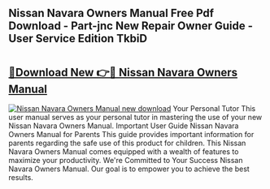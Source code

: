 ## Nissan Navara Owners Manual Free Pdf Download - Part-jnc New Repair Owner Guide - User Service Edition TkbiD

# <h2><a href="http://cf2994.oget.top/?id=Nissan+Navara+Owners+Manual">🔗Download New 👉🔴 Nissan Navara Owners Manual</a></h2>

[![Nissan Navara Owners Manual new download](https://i.imgur.com/5g1atiW.png)](http://cf2994.oget.top/?id=Nissan+Navara+Owners+Manual)
Your Personal Tutor This user manual serves as your personal tutor in mastering the use of your new Nissan Navara Owners Manual. Important User Guide Nissan Navara Owners Manual for Parents This guide provides important information for parents regarding the safe use of this product for children. This Nissan Navara Owners Manual comes equipped with a wealth of features to maximize your productivity. We're Committed to Your Success Nissan Navara Owners Manual. Our goal is to empower you to achieve the best results.
